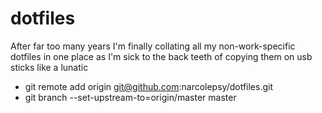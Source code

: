 # dotfiles
After far too many years I'm finally collating all my non-work-specific dotfiles in one place as I'm sick to the back teeth of copying them on usb sticks like a lunatic


- git remote add origin git@github.com:narcolepsy/dotfiles.git
- git branch --set-upstream-to=origin/master master


